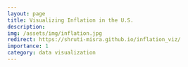 ```yaml
---
layout: page
title: Visualizing Inflation in the U.S.
description:
img: /assets/img/inflation.jpg
redirect: https://shruti-misra.github.io/inflation_viz/
importance: 1
category: data visualization
---
```


